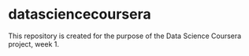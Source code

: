 # datasciencecoursera
This repository is created for the purpose of the Data Science Coursera project, week 1.
